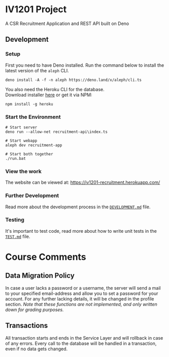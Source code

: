 # IV1201 Project
 A CSR Recruitment Application and REST API built on Deno


## Development

### Setup

First you need to have Deno installed. Run the command below to install the latest version of the `aleph` CLI.
```shell
deno install -A -f -n aleph https://deno.land/x/aleph/cli.ts
```
You also need the Heroku CLI for the database.<br />
Download installer [here](https://devcenter.heroku.com/articles/heroku-cli) or get it via NPM:
```shell
npm install -g heroku
```

### Start the Environment

```shell
# Start server
deno run --allow-net recruitment-api\index.ts

# Start webapp
aleph dev recruitment-app

# Start both together
./run.bat
```

### View the work
The website can be viewed at: https://iv1201-recruitment.herokuapp.com/

### Further Development

Read more about the development process in the [`DEVELOPMENT.md`](DEVELOPMENT.md) file.

### Testing

It's important to test code, read more about how to write unit tests in the [`TEST.md`](TEST.md) file.

# Course Comments
## Data Migration Policy
In case a user lacks a password or a username, the server will send a mail to your specified email-address and allow you to set a password for your account. For any further lacking details, it will be changed in the profile section.
*Note that these functions are not implemented, and only written down for grading purposes.*

## Transactions
All transaction starts and ends in the Service Layer and will rollback in case of any errors. Every call to the database will be handled in a transaction, even if no data gets changed.